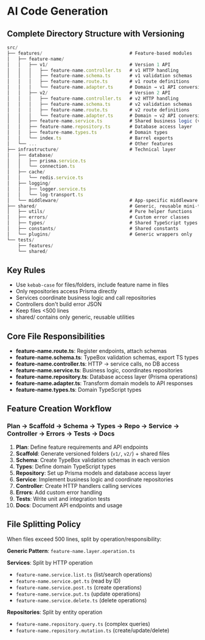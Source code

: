 # AI Code Generation

## Complete Directory Structure with Versioning

```typescript
src/
├── features/                                # Feature-based modules
│   ├── feature-name/
│   │   ├── v1/                              # Version 1 API
│   │   │   ├── feature-name.controller.ts   # v1 HTTP handling
│   │   │   ├── feature-name.schema.ts       # v1 validation schemas
│   │   │   ├── feature-name.route.ts        # v1 route definitions
│   │   │   └── feature-name.adapter.ts      # Domain → v1 API conversion
│   │   ├── v2/                              # Version 2 API
│   │   │   ├── feature-name.controller.ts   # v2 HTTP handling
│   │   │   ├── feature-name.schema.ts       # v2 validation schemas
│   │   │   ├── feature-name.route.ts        # v2 route definitions
│   │   │   └── feature-name.adapter.ts      # Domain → v2 API conversion
│   │   ├── feature-name.service.ts          # Shared business logic (version-agnostic)
│   │   ├── feature-name.repository.ts       # Database access layer
│   │   ├── feature-name.types.ts            # Domain types
│   │   └── index.ts                         # Barrel exports
│   └── ...                                  # Other features
├── infrastructure/                          # Technical layer
│   ├── database/
│   │   ├── prisma.service.ts
│   │   └── connection.ts
│   ├── cache/
│   │   └── redis.service.ts
│   ├── logging/
│   │   ├── logger.service.ts
│   │   └── log-transport.ts
│   └── middleware/                          # App-specific middleware
├── shared/                                  # Generic, reusable mini-toolbox
│   ├── utils/                               # Pure helper functions
│   ├── errors/                              # Custom error classes
│   ├── types/                               # Shared TypeScript types
│   ├── constants/                           # Shared constants
│   └── plugins/                             # Generic wrappers only
└── tests/
    ├── features/
    └── shared/
```

## Key Rules

- Use `kebab-case` for files/folders, include feature name in files
- Only repositories access Prisma directly
- Services coordinate business logic and call repositories
- Controllers don't build error JSON
- Keep files <500 lines
- shared/ contains only generic, reusable utilities

## Core File Responsibilities

- **feature-name.route.ts**: Register endpoints, attach schemas
- **feature-name.schema.ts**: TypeBox validation schemas, export TS types
- **feature-name.controller.ts**: HTTP → service calls, no DB access
- **feature-name.service.ts**: Business logic, coordinates repositories
- **feature-name.repository.ts**: Database access layer (Prisma operations)
- **feature-name.adapter.ts**: Transform domain models to API responses
- **feature-name.types.ts**: Domain TypeScript types

## Feature Creation Workflow

### Plan → Scaffold → Schema → Types → Repo → Service → Controller → Errors → Tests → Docs

1. **Plan**: Define feature requirements and API endpoints
2. **Scaffold**: Generate versioned folders (`v1/`, `v2/`) + shared files
3. **Schema**: Create TypeBox validation schemas in each version
4. **Types**: Define domain TypeScript types
5. **Repository**: Set up Prisma models and database access layer
6. **Service**: Implement business logic and coordinate repositories
7. **Controller**: Create HTTP handlers calling services
8. **Errors**: Add custom error handling
9. **Tests**: Write unit and integration tests
10. **Docs**: Document API endpoints and usage

## File Splitting Policy

When files exceed 500 lines, split by operation/responsibility:

**Generic Pattern**: `feature-name.layer.operation.ts`

**Services**: Split by HTTP operation

- `feature-name.service.list.ts` (list/search operations)
- `feature-name.service.get.ts` (read by ID)
- `feature-name.service.post.ts` (create operations)
- `feature-name.service.put.ts` (update operations)
- `feature-name.service.delete.ts` (delete operations)

**Repositories**: Split by entity operation

- `feature-name.repository.query.ts` (complex queries)
- `feature-name.repository.mutation.ts` (create/update/delete)
